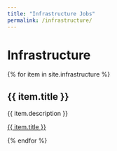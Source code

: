 ```yaml
---
title: "Infrastructure Jobs"
permalink: /infrastructure/
---
```

# Infrastructure

{% for item in site.infrastructure %}
  <h2>{{ item.title }}</h2>
  <p>{{ item.description }}</p>
  <p><a href="{{ item.url }}">{{ item.title }}</a></p>
{% endfor %}